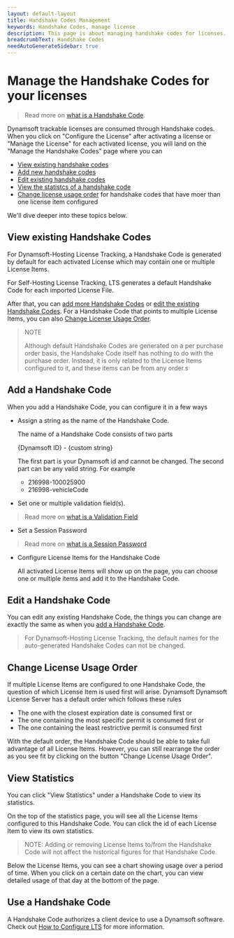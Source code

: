 ```yaml
---
layout: default-layout
title: Handshake Codes Management
keywords: Handshake Codes, manage license
description: This page is about managing handshake codes for licenses.
breadcrumbText: Handshake Codes
needAutoGenerateSidebar: true
---
```


# Manage the Handshake Codes for your licenses

> Read more on [what is a Handshake Code]({{site.about}}terms.html#handshake-code).

Dynamsoft trackable licenses are consumed through Handshake codes. When you click on "Configure the License" after activating a license or "Manage the License" for each activated license, you will land on the "Manage the Handshake Codes" page where you can

* [View existing handshake codes](#view-existing-handshake-codes)
* [Add new handshake codes](#add-a-handshake-code)
* [Edit existing handshake codes](#edit-a-handshake-code)
* [View the statistcs of a handshake code](#show-statistics)
* [Change license usage order](#change-license-usage-order) for handshake codes that have moer than one license item configured

We'll dive deeper into these topics below.

## View existing Handshake Codes

For Dynamsoft-Hosting License Tracking, a Handshake Code is generated by default for each activated License which may contain one or multiple License Items.

For Self-Hosting License Tracking, LTS generates a default Handshake Code for each imported License File.

After that, you can [add more Handshake Codes](#add-a-handshake-code) or [edit the existing Handshake Codes](#edit-a-handshake-code). For a Handshake Code that points to multiple License Items, you can also [Change License Usage Order](#change-license-usage-order).

> NOTE
>  
> Although default Handshake Codes are generated on a per purchase order basis, the Handshake Code itself has nothing to do with the purchase order. Instead, it is only related to the License Items configured to it, and these items can be from any order.s

## Add a Handshake Code

When you add a Handshake Code, you can configure it in a few ways

* Assign a string as the name of the Handshake Code. 

  The name of a Handshake Code consists of two parts

  {Dynamsoft ID} - {custom string}

  The first part is your Dynamsoft id and cannot be changed. The second part can be any valid string. For example

  + 216998-100025900
  + 216998-vehicleCode

* Set one or multiple validation field(s). 

> Read more on [what is a Validation Field]({{site.about}}terms.html#validation-field)

* Set a Session Password

> Read more on [what is a Session Password]({{site.about}}terms.html#session-password)

* Configure License Items for the Handshake Code

  All activated License Items will show up on the page, you can choose one or multiple items and add it to the Handshake Code.

## Edit a Handshake Code

You can edit any existing Handshake Code, the things you can change are exactly the same as when you [add a Handshake Code](#add-a-handshake-code).

> For Dynamsoft-Hosting License Tracking, the default names for the auto-generated Handshake Codes can not be changed.

## Change License Usage Order

If multiple License Items are configured to one Handshake Code, the question of which License Item is used first will arise. Dynamsoft Dynamsoft License Server has a default order which follows these rules

* The one with the closest expiration date is consumed first or
* The one containing the most specific permit is consumed first or
* The one containing the least restrictive permit is consumed first

With the default order, the Handshake Code should be able to take full advantage of all License Items. However, you can still rearrange the order as you see fit by clicking on the button "Change License Usage Order".

## View Statistics

<!-- Statistics per Item is also supported in 2.1 -->
You can click "View Statistics" under a Handshake Code to view its statistics.

On the top of the statistics page, you will see all the License Items configured to this Handshake Code. You can click the id of each License Item to view its own statistics.

> NOTE: Adding or removing License Items to/from the Handshake Code will not affect the historical figures for that Handshake Code.

Below the License Items, you can see a chart showing usage over a period of time. When you click on a certain date on the chart, you can view detailed usage of that day at the bottom of the page.

## Use a Handshake Code

A Handshake Code authorizes a client device to use a Dynamsoft software. Check out [How to Configure LTS]({{site.common}}mechanism.html#configure-lts) for more information.
